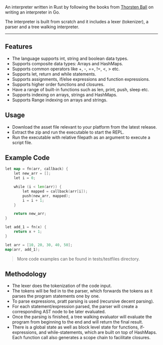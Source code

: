 An interpreter written in Rust by following the books from
[Thorsten Ball](https://interpreterbook.com/) on writing an interpreter in Go.

The interpreter is built from scratch and it includes a lexer (tokenizer), a parser and a tree walking interpreter.

---

## Features

- The language supports int, string and boolean data types.
- Supports composite data types: Arrays and HashMaps.
- Supports common operators like +, -, ==, !=, <, > etc.
- Supports let, return and while statements.
- Supports assignments, if/else expressions and function expressions.
- Supports higher order functions and closures.
- Have a range of built-in functions such as len, print, push, sleep etc.
- Supports indexing on arrays, strings and HashMaps.
- Supports Range indexing on arrays and strings.

## Usage

- Download the asset file relevant to your platform from the latest release.
- Extract the zip and run the executable to start the REPL.
- Run the executable with relative filepath as an argument to execute a script file.

## Example Code

```go
let map = fn(arr, callback) {
    let new_arr = [];
    let i = 0;

    while (i < len(arr)) {
        let mapped = callback(arr[i]);
        push(new_arr, mapped);
        i = i + 1;
    }

    return new_arr;
}

let add_1 = fn(x) {
    return x + 1;
}

let arr = [10, 20, 30, 40, 50];
map(arr, add_1);
```

> More code examples can be found in tests/testfiles directory.

## Methodology

- The lexer does the tokenization of the code input.
- The tokens will be fed in to the parser, which forwards the tokens as it parses the program statements one by one.
- To parse expressions, pratt parsing is used (recursive decent parsing).
- For each statement/expression parsed, the parser will create a corresponding AST node to be later evaluated.
- Once the parsing is finished, a tree walking evaluator will evaluate the program from beginning to the end and will return the final result.
- There is a global state as well as block level state for functions, if-expressions, and while-statements, which are built on top of HashMaps. Each function call also generates a scope chain to facilitate closures.
